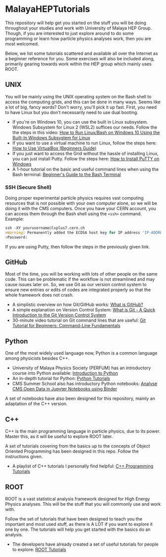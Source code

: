 # MalayaHEPTutorials

This repository will help get you started on the stuff you will be doing throughout your studies and work with University of Malaya HEP Group. Though, if you are interested to just explore around to do some programming or learn how particle physics analyses work, then you are most welcomed. 

Below, we list some tutorials scattered and available all over the Internet as a beginner reference for you. Some exercises will also be included along, primarily gearing towards work within the HEP group which mainly uses ROOT.

## UNIX

You will be mainly using the UNIX operating system on the Bash shell to access the computing grids, and this can be done in many ways. Seems like a lot of big, fancy words? Don't worry, you'll pick it up fast. First, you need to have Linux but you don't necessarily need to use dual booting. 

* If you're on Windows 10, you can use the built in Linux subsystem. Windows Subsystem for Linux 2 (WSL2) suffices our needs. Follow the the steps in this video: [How to Run Linux/Bash on Windows 10 Using the Built-In Windows Subsystem for Linux](https://www.youtube.com/watch?v=xzgwDbe7foQ)
* If you want to use a virtual machine to run Linux, follow the steps here: [How to Use VirtualBox (Beginners Guide)](https://www.youtube.com/watch?v=sB_5fqiysi4)
* If you just want to access the Grid without the hassle of installing Linux, you can just install Putty. Follow the steps here: [How to Install PuTTY on Windows](https://www.ssh.com/ssh/putty/windows/install)
* A 1-hour tutorial on the basic and useful command lines when using the Bash terminal: [Beginner's Guide to the Bash Terminal
](https://www.youtube.com/watch?v=oxuRxtrO2Ag)

### SSH (Secure Shell)

Doing proper experimental particle physics requires vast computing resources that is not possible with your own computer alone, so we will be doing it with the CMS computers. Once you have your CERN account, you can access them through the Bash shell using the `<ssh>` command. Example:

```Python
ssh -XY yourusername@lxplus7.cern.ch
>Warning: Permanently added the ECDSA host key for IP address 'IP-ADDRESS NUMBER' to the list of known hosts.
>Password:
```

If you are using Putty, then follow the steps in the previously given link.

## GitHub 

Most of the time, you will be working with lots of other people on the same code. This can be problematic if the workflow is not streamlined and may cause issues later on. So, we use Git as our version control system to ensure new entries or edits of codes are integrated properly so that the whole framework does not crash.

* A simplistic overview on how Git/GitHub works: [What is GitHub?](https://www.youtube.com/watch?v=w3jLJU7DT5E)
* A simple explanation on Version Control System: [What is Git - A Quick Introduction to the Git Version Control System](https://www.youtube.com/watch?v=OqmSzXDrJBk)
* 30-minute video tutorial on Git command lines that are useful: [Git Tutorial for Beginners: Command-Line Fundamentals](https://www.youtube.com/watch?v=HVsySz-h9r4&t=1290s)

## Python

One of the most widely used language now, Python is a common language among physicists besides C++.

* University of Malaya Physics Society (PERFUM) has an introductory course into Python available: [Introduction to Python](https://github.com/afyqazraei/IntroToPythonPERFUM)
* An in-depth tutorial for Python: [Python Tutorials](https://www.youtube.com/playlist?list=PL-osiE80TeTt2d9bfVyTiXJA-UTHn6WwU)
* CMS Summer School also has introductory Python notebooks: [Analyse CMS Open Data in Jupyter Notebooks using Binder](https://github.com/cms-opendata-education/cms-online-notebooks-for-binder)

A set of notebooks have also been designed for this repository, mainly an adaptation of the C++ version.

## C++

C++ is the main programming language in particle physics, due to its power. Master this, as it will be useful to explore ROOT later.

A set of tutorials covering from the basics up to the concepts of Object Oriented Programming has been designed in this repo. Follow the instructions given.

* A playlist of C++ tutorials I personally find helpful: [C++ Programming Tutorials](https://www.youtube.com/playlist?list=PLAE85DE8440AA6B83)

## ROOT

ROOT is a vast statistical analysis framework designed for High Energy Physics analyses. This will be the stuff that you will commonly use and work with.

Follow the set of tutorials that have been designed to teach you the important and most used stuff, as there is A LOT if you want to explore it one by one. The tutorials will help you get started with the basics do an analysis.
* The developers have already created a set of useful tutorials for people to explore: [ROOT Tutorials](https://root.cern/doc/master/group__Tutorials.html)

